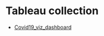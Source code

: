 # Tableau collection

- [Covid19_viz_dashboard](https://public.tableau.com/views/Covid19_dashboard_Assignment/Covid-19dashboard?:language=en-US&:sid=&:redirect=auth&:display_count=n&:origin=viz_share_link)
